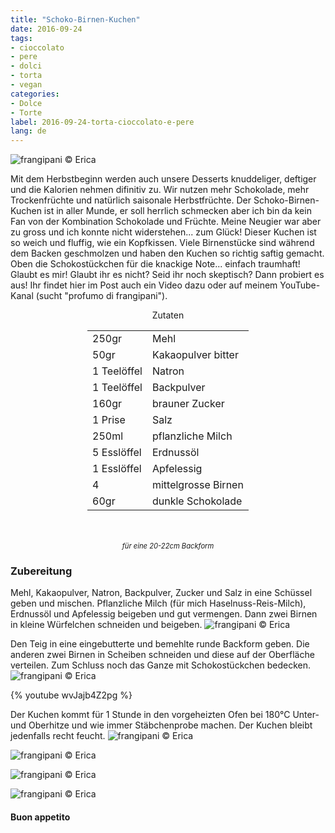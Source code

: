 ```yaml
---
title: "Schoko-Birnen-Kuchen"
date: 2016-09-24
tags:
- cioccolato
- pere
- dolci
- torta
- vegan
categories:
- Dolce
- Torte
label: 2016-09-24-torta-cioccolato-e-pere
lang: de
---
```

![](../2016-09-24-torta-cioccolato-e-pere/header.jpg "frangipani © Erica")

Mit dem Herbstbeginn werden auch unsere Desserts knuddeliger, deftiger und die Kalorien nehmen difinitiv zu. Wir nutzen mehr Schokolade, mehr Trockenfrüchte und natürlich saisonale Herbstfrüchte. Der Schoko-Birnen-Kuchen ist in aller Munde, er soll herrlich schmecken aber ich bin da kein Fan von der Kombination Schokolade und Früchte. Meine Neugier war aber zu gross und ich konnte nicht widerstehen... zum Glück! Dieser Kuchen ist so weich und fluffig, wie ein Kopfkissen. Viele Birnenstücke sind während dem Backen geschmolzen und haben den Kuchen so richtig saftig gemacht. Oben die Schokostückchen für die knackige Note... einfach traumhaft! Glaubt es mir! Glaubt ihr es nicht? Seid ihr noch skeptisch? Dann probiert es aus! Ihr findet hier im Post auch ein Video dazu oder auf meinem YouTube-Kanal (sucht "profumo di frangipani").

<div id="wrapper" style="text-align: center">
  <div id="yourdiv" style="display: inline-block;">
    <div class="ingredients">
      <div class="ingredients-title">Zutaten</div>
      <table>
        <tbody>
          <tr>
            <td>250gr</td>
            <td>Mehl</td>
          </tr>
          <tr>
            <td>50gr</td>
            <td>Kakaopulver bitter</td>
          </tr>
          <tr>
            <td>1 Teelöffel</td>
            <td>Natron</td>
          </tr>
          <tr>
            <td>1 Teelöffel</td>
            <td>Backpulver</td>
          </tr>
          <tr>
            <td>160gr</td>
            <td>brauner Zucker</td>
          </tr>
          <tr>
            <td>1 Prise</td>
            <td>Salz</td>
          </tr>
          <tr>
            <td>250ml</td>
            <td>pflanzliche Milch</td>
          </tr>
          <tr>
            <td>5 Esslöffel</td>
            <td>Erdnussöl</td>        
          </tr>
          <tr>
            <td>1 Esslöffel</td>
            <td>Apfelessig</td>
          </tr>
          <tr>
            <td>4</td>
            <td>mittelgrosse Birnen</td>        
          </tr>
          <tr>
            <td>60gr</td>
            <td>dunkle Schokolade</td>
          </tr>
        </tbody>
      </table>
      <br></br>
      <i class="pull-right" style="font-size: 80%;">für eine 20-22cm Backform</i>
    </div>
  </div>
</div>


<h3>
  <font color="grey">
    <i class="fa fa-cogs"></i>
  </font> Zubereitung
</h3>

Mehl, Kakaopulver, Natron, Backpulver, Zucker und Salz in eine Schüssel geben und mischen. Pflanzliche Milch (für mich Haselnuss-Reis-Milch), Erdnussöl und Apfelessig beigeben und gut vermengen. Dann zwei Birnen in kleine Würfelchen schneiden und beigeben.
![](../2016-09-24-torta-cioccolato-e-pere/impasto.jpg "frangipani © Erica")

Den Teig in eine eingebutterte und bemehlte runde Backform geben. Die anderen zwei Birnen in Scheiben schneiden und diese auf der Oberfläche verteilen. Zum Schluss noch das Ganze mit Schokostückchen bedecken.
![](../2016-09-24-torta-cioccolato-e-pere/teglia.jpg "frangipani © Erica")

{% youtube wvJajb4Z2pg %}

Der Kuchen kommt für 1 Stunde in den vorgeheizten Ofen bei 180°C Unter- und Oberhitze und wie immer Stäbchenprobe machen. Der Kuchen bleibt jedenfalls recht feucht.
![](../2016-09-24-torta-cioccolato-e-pere/risultato1.jpg "frangipani © Erica")

![](../2016-09-24-torta-cioccolato-e-pere/risultato2.jpg "frangipani © Erica")

![](../2016-09-24-torta-cioccolato-e-pere/risultato3.jpg "frangipani © Erica")

![](../2016-09-24-torta-cioccolato-e-pere/risultato4.jpg "frangipani © Erica")


<h4>Buon appetito
  <font color="red">
    <i class="fa fa-smile-o"></i>
  </font>
</h4>
